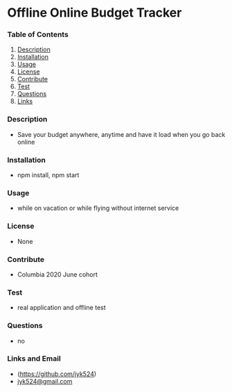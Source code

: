 # Offline Online Budget Tracker


  ### Table of Contents
  1. [Description](#description)
  2. [Installation](#installation)
  3. [Usage](#usage)
  4. [License](#license)
  5. [Contribute](#contribute)
  6. [Test](#test)
  7. [Questions](#questions)
  8. [Links](#links)
  
  ### Description
  * Save your budget anywhere, anytime and have it load when you go back online
  ### Installation
  * npm install, npm start
  ### Usage
  * while on vacation or while flying without internet service
  ### License
  * None
  ### Contribute
  * Columbia 2020 June cohort
  ### Test
  * real application and offline test
  ### Questions
  * no
  ### Links and Email
  * (https://github.com/jyk524)
  * jyk524@gmail.com
